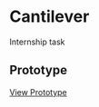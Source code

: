 # Cantilever
Internship task
## Prototype
[View Prototype](https://www.figma.com/design/lPjdeMz34occqY39Uzz7bV/ebook?node-id=0-1&t=ujkVYpdBDEJ6cFi8-1)
